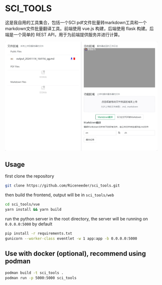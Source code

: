 # SCI_TOOLS

这是我自用的工具集合，包括一个SCI pdf文件批量转markdown工具和一个markdown文件批量翻译工具。前端使用 vue.js 构建，后端使用 flask 构建。后端是一个简单的 REST API，用于为前端提供服务并进行计算。

![image](img/image.png)

## Usage

first clone the repository
```bash
git clone https://github.com/Riceneeder/sci_tools.git
```

then build the frontend, output will be in `sci_tools/web`
```bash
cd sci_tools/vue
yarn install && yarn build
```

run the python server in the root directory, the server will be running on `0.0.0.0:5000` by default
```bash
pip install -r requirements.txt
gunicorn --worker-class eventlet -w 1 app:app -b 0.0.0.0:5000
```

## Use with docker (optional), recommend using podman

```bash
podman build -t sci_tools .
podman run -p 5000:5000 sci_tools
```




